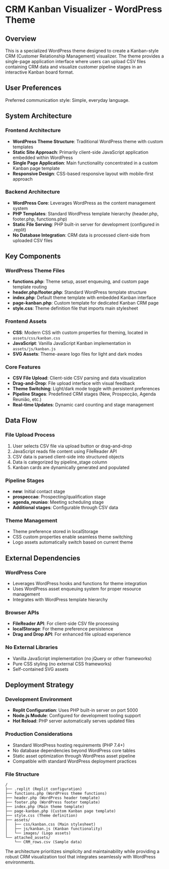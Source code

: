 # CRM Kanban Visualizer - WordPress Theme

## Overview

This is a specialized WordPress theme designed to create a Kanban-style CRM (Customer Relationship Management) visualizer. The theme provides a single-page application interface where users can upload CSV files containing CRM data and visualize customer pipeline stages in an interactive Kanban board format.

## User Preferences

Preferred communication style: Simple, everyday language.

## System Architecture

### Frontend Architecture
- **WordPress Theme Structure**: Traditional WordPress theme with custom templates
- **Static Site Approach**: Primarily client-side JavaScript application embedded within WordPress
- **Single Page Application**: Main functionality concentrated in a custom Kanban page template
- **Responsive Design**: CSS-based responsive layout with mobile-first approach

### Backend Architecture
- **WordPress Core**: Leverages WordPress as the content management system
- **PHP Templates**: Standard WordPress template hierarchy (header.php, footer.php, functions.php)
- **Static File Serving**: PHP built-in server for development (configured in .replit)
- **No Database Integration**: CRM data is processed client-side from uploaded CSV files

## Key Components

### WordPress Theme Files
- **functions.php**: Theme setup, asset enqueuing, and custom page template routing
- **header.php/footer.php**: Standard WordPress template structure
- **index.php**: Default theme template with embedded Kanban interface
- **page-kanban.php**: Custom template for dedicated Kanban CRM page
- **style.css**: Theme definition file that imports main stylesheet

### Frontend Assets
- **CSS**: Modern CSS with custom properties for theming, located in `assets/css/kanban.css`
- **JavaScript**: Vanilla JavaScript Kanban implementation in `assets/js/kanban.js`
- **SVG Assets**: Theme-aware logo files for light and dark modes

### Core Features
- **CSV File Upload**: Client-side CSV parsing and data visualization
- **Drag-and-Drop**: File upload interface with visual feedback
- **Theme Switching**: Light/dark mode toggle with persistent preferences
- **Pipeline Stages**: Predefined CRM stages (New, Prospecção, Agenda Reunião, etc.)
- **Real-time Updates**: Dynamic card counting and stage management

## Data Flow

### File Upload Process
1. User selects CSV file via upload button or drag-and-drop
2. JavaScript reads file content using FileReader API
3. CSV data is parsed client-side into structured objects
4. Data is categorized by pipeline_stage column
5. Kanban cards are dynamically generated and populated

### Pipeline Stages
- **new**: Initial contact stage
- **prospeccao**: Prospecting/qualification stage
- **agenda_reuniao**: Meeting scheduling stage
- **Additional stages**: Configurable through CSV data

### Theme Management
- Theme preference stored in localStorage
- CSS custom properties enable seamless theme switching
- Logo assets automatically switch based on current theme

## External Dependencies

### WordPress Core
- Leverages WordPress hooks and functions for theme integration
- Uses WordPress asset enqueuing system for proper resource management
- Integrates with WordPress template hierarchy

### Browser APIs
- **FileReader API**: For client-side CSV file processing
- **localStorage**: For theme preference persistence
- **Drag and Drop API**: For enhanced file upload experience

### No External Libraries
- Vanilla JavaScript implementation (no jQuery or other frameworks)
- Pure CSS styling (no external CSS frameworks)
- Self-contained SVG assets

## Deployment Strategy

### Development Environment
- **Replit Configuration**: Uses PHP built-in server on port 5000
- **Node.js Module**: Configured for development tooling support
- **Hot Reload**: PHP server automatically serves updated files

### Production Considerations
- Standard WordPress hosting requirements (PHP 7.4+)
- No database dependencies beyond WordPress core tables
- Static asset optimization through WordPress asset pipeline
- Compatible with standard WordPress deployment practices

### File Structure
```
/
├── .replit (Replit configuration)
├── functions.php (WordPress theme functions)
├── header.php (WordPress header template)
├── footer.php (WordPress footer template)
├── index.php (Main theme template)
├── page-kanban.php (Custom Kanban page template)
├── style.css (Theme definition)
├── assets/
│   ├── css/kanban.css (Main stylesheet)
│   ├── js/kanban.js (Kanban functionality)
│   └── images/ (Logo assets)
└── attached_assets/
    └── CRM_rows.csv (Sample data)
```

The architecture prioritizes simplicity and maintainability while providing a robust CRM visualization tool that integrates seamlessly with WordPress environments.